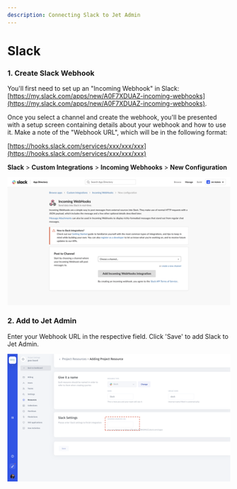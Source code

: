 ```yaml
---
description: Connecting Slack to Jet Admin
---
```


# Slack

### 1. Create Slack Webhook

You'll first need to set up an "Incoming Webhook" in Slack: [https://my.slack.com/apps/new/A0F7XDUAZ-incoming-webhooks](https://my.slack.com/apps/new/A0F7XDUAZ-incoming-webhooks).

Once you select a channel and create the webhook, you'll be presented with a setup screen containing details about your webhook and how to use it. Make a note of the "Webhook URL", which will be in the following format:

[https://hooks.slack.com/services/xxx/xxx/xxx](https://hooks.slack.com/services/xxx/xxx/xxx)

**Slack** &gt; **Custom Integrations** &gt; **Incoming Webhooks** &gt; **New Configuration**

![](../../.gitbook/assets/screen-shot-2020-02-14-at-6.46.32-pm.png)

### 2. Add to Jet Admin

Enter your Webhook URL in the respective field. Click 'Save' to add Slack to Jet Admin.

![](../../.gitbook/assets/screen-shot-2020-03-04-at-12.59.19-am.png)




